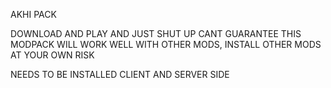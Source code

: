 AKHI PACK

DOWNLOAD AND PLAY AND JUST SHUT UP 
CANT GUARANTEE THIS MODPACK WILL WORK WELL WITH OTHER MODS, INSTALL OTHER MODS AT YOUR OWN RISK

NEEDS TO BE INSTALLED CLIENT AND SERVER SIDE


